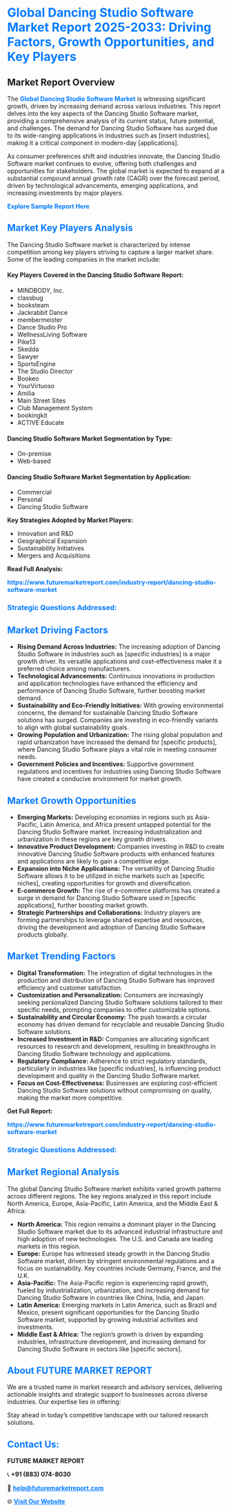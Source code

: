 <h1 style="color: #007BFF;">Global Dancing Studio Software Market Report 2025-2033: Driving Factors, Growth Opportunities, and Key Players</h1>

<section id="overview">
<h2>Market Report Overview</h2>
<p>The <a href="https://www.futuremarketreport.com/industry-report/dancing-studio-software-market" style="color: #007BFF; text-decoration: none;"><strong>Global Dancing Studio Software Market</strong></a> is witnessing significant growth, driven by increasing demand across various industries. This report delves into the key aspects of the Dancing Studio Software market, providing a comprehensive analysis of its current status, future potential, and challenges. The demand for Dancing Studio Software has surged due to its wide-ranging applications in industries such as [insert industries], making it a critical component in modern-day [applications].</p>
<p>As consumer preferences shift and industries innovate, the Dancing Studio Software market continues to evolve, offering both challenges and opportunities for stakeholders. The global market is expected to expand at a substantial compound annual growth rate (CAGR) over the forecast period, driven by technological advancements, emerging applications, and increasing investments by major players.</p>
</section>

<section id="overview">
<p><a href="https://www.futuremarketreport.com/request-sample/reportId=113340" style="color: #007BFF; text-decoration: none;"><strong>Explore Sample Report Here</strong></a></p>
</section>

<section id="key-players">
<h2 style="color: #007BFF;">Market Key Players Analysis</h2>
<p>The Dancing Studio Software market is characterized by intense competition among key players striving to capture a larger market share. Some of the leading companies in the market include:</p>
<h4>Key Players Covered in the Dancing Studio Software Report:</h4>
<ul><li>MINDBODY, Inc.</li><li>classbug</li><li>booksteam</li><li>Jackrabbit Dance</li><li>membermeister</li><li>Dance Studio Pro</li><li>WellnessLiving Software</li><li>Pike13</li><li>Skedda</li><li>Sawyer</li><li>SportsEngine</li><li>The Studio Director</li><li>Bookeo</li><li>YourVirtuoso</li><li>Amilia</li><li>Main Street Sites</li><li>Club Management System</li><li>bookingkit</li><li>ACTIVE Educate</li></ul>
<h4>Dancing Studio Software Market Segmentation by Type:</h4>
<ul><li>On-premise</li><li>Web-based</li></ul>

<h4>Dancing Studio Software Market Segmentation by Application:</h4>
<ul><li>Commercial</li><li>Personal</li><li>Dancing Studio Software</li></ul>
<p><strong>Key Strategies Adopted by Market Players:</strong></p>
<ul>
<li>Innovation and R&D</li>
<li>Geographical Expansion</li>
<li>Sustainability Initiatives</li>
<li>Mergers and Acquisitions</li>
</ul>
</section>

<section>
<p><strong>Read Full Analysis: </strong></p><a href="https://www.futuremarketreport.com/industry-report/dancing-studio-software-market" style="color: #007BFF; text-decoration: none;"><strong>https://www.futuremarketreport.com/industry-report/dancing-studio-software-market</strong></a>
<h3 style="color: #007BFF;">Strategic Questions Addressed:</h3>
</section>

<section id="driving-factors">
<h2 style="color: #007BFF;">Market Driving Factors</h2>
<ul>
<li><strong>Rising Demand Across Industries:</strong> The increasing adoption of Dancing Studio Software in industries such as [specific industries] is a major growth driver. Its versatile applications and cost-effectiveness make it a preferred choice among manufacturers.</li>
<li><strong>Technological Advancements:</strong> Continuous innovations in production and application technologies have enhanced the efficiency and performance of Dancing Studio Software, further boosting market demand.</li>
<li><strong>Sustainability and Eco-Friendly Initiatives:</strong> With growing environmental concerns, the demand for sustainable Dancing Studio Software solutions has surged. Companies are investing in eco-friendly variants to align with global sustainability goals.</li>
<li><strong>Growing Population and Urbanization:</strong> The rising global population and rapid urbanization have increased the demand for [specific products], where Dancing Studio Software plays a vital role in meeting consumer needs.</li>
<li><strong>Government Policies and Incentives:</strong> Supportive government regulations and incentives for industries using Dancing Studio Software have created a conducive environment for market growth.</li>
</ul>
</section>

<section id="growth-opportunities">
<h2 style="color: #007BFF;">Market Growth Opportunities</h2>
<ul>
<li><strong>Emerging Markets:</strong> Developing economies in regions such as Asia-Pacific, Latin America, and Africa present untapped potential for the Dancing Studio Software market. Increasing industrialization and urbanization in these regions are key growth drivers.</li>
<li><strong>Innovative Product Development:</strong> Companies investing in R&D to create innovative Dancing Studio Software products with enhanced features and applications are likely to gain a competitive edge.</li>
<li><strong>Expansion into Niche Applications:</strong> The versatility of Dancing Studio Software allows it to be utilized in niche markets such as [specific niches], creating opportunities for growth and diversification.</li>
<li><strong>E-commerce Growth:</strong> The rise of e-commerce platforms has created a surge in demand for Dancing Studio Software used in [specific applications], further boosting market growth.</li>
<li><strong>Strategic Partnerships and Collaborations:</strong> Industry players are forming partnerships to leverage shared expertise and resources, driving the development and adoption of Dancing Studio Software products globally.</li>
</ul>
</section>

<section id="trending-factors">
<h2 style="color: #007BFF;">Market Trending Factors</h2>
<ul>
<li><strong>Digital Transformation:</strong> The integration of digital technologies in the production and distribution of Dancing Studio Software has improved efficiency and customer satisfaction.</li>
<li><strong>Customization and Personalization:</strong> Consumers are increasingly seeking personalized Dancing Studio Software solutions tailored to their specific needs, prompting companies to offer customizable options.</li>
<li><strong>Sustainability and Circular Economy:</strong> The push towards a circular economy has driven demand for recyclable and reusable Dancing Studio Software solutions.</li>
<li><strong>Increased Investment in R&D:</strong> Companies are allocating significant resources to research and development, resulting in breakthroughs in Dancing Studio Software technology and applications.</li>
<li><strong>Regulatory Compliance:</strong> Adherence to strict regulatory standards, particularly in industries like [specific industries], is influencing product development and quality in the Dancing Studio Software market.</li>
<li><strong>Focus on Cost-Effectiveness:</strong> Businesses are exploring cost-efficient Dancing Studio Software solutions without compromising on quality, making the market more competitive.</li>
</ul>
</section>

<section>
<p><strong>Get Full Report: </strong></p><a href="https://www.futuremarketreport.com/industry-report/dancing-studio-software-market" style="color: #007BFF; text-decoration: none;"><strong>https://www.futuremarketreport.com/industry-report/dancing-studio-software-market</strong></a>
<h3 style="color: #007BFF;">Strategic Questions Addressed:</h3>
</section>


<section id="regional-analysis">
<h2 style="color: #007BFF;">Market Regional Analysis</h2>
<p>The global Dancing Studio Software market exhibits varied growth patterns across different regions. The key regions analyzed in this report include North America, Europe, Asia-Pacific, Latin America, and the Middle East & Africa:</p>
<ul>
<li><strong>North America:</strong> This region remains a dominant player in the Dancing Studio Software market due to its advanced industrial infrastructure and high adoption of new technologies. The U.S. and Canada are leading markets in this region.</li>
<li><strong>Europe:</strong> Europe has witnessed steady growth in the Dancing Studio Software market, driven by stringent environmental regulations and a focus on sustainability. Key countries include Germany, France, and the U.K.</li>
<li><strong>Asia-Pacific:</strong> The Asia-Pacific region is experiencing rapid growth, fueled by industrialization, urbanization, and increasing demand for Dancing Studio Software in countries like China, India, and Japan.</li>
<li><strong>Latin America:</strong> Emerging markets in Latin America, such as Brazil and Mexico, present significant opportunities for the Dancing Studio Software market, supported by growing industrial activities and investments.</li>
<li><strong>Middle East & Africa:</strong> The region’s growth is driven by expanding industries, infrastructure development, and increasing demand for Dancing Studio Software in sectors like [specific sectors].</li>
</ul>
</section>

<footer>
<h2 style="color: #007BFF;">About FUTURE MARKET REPORT</h2>
<p>We are a trusted name in market research and advisory services, delivering actionable insights and strategic support to businesses across diverse industries. Our expertise lies in offering:</p>

<p>Stay ahead in today’s competitive landscape with our tailored research solutions.</p>

<h2 style="color: #007BFF;">Contact Us:</h2>
<p><strong>FUTURE MARKET REPORT</strong></p>
<p>📞 <strong>+91 (883) 074-8030</strong></p>
<p>📧 <strong><a href="mailto:help@futuremarketreport.com" style="color: #007BFF;">help@futuremarketreport.com</a></strong></p>
<p>🌐 <strong><a href="https://www.futuremarketreport.com/" style="color: #007BFF;">Visit Our Website</a></strong></p>
</footer>